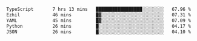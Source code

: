 <!--START_SECTION:waka-->

```txt
TypeScript       7 hrs 13 mins   █████████████████░░░░░░░░   67.96 %
Ezhil            46 mins         █▓░░░░░░░░░░░░░░░░░░░░░░░   07.31 %
YAML             45 mins         █▓░░░░░░░░░░░░░░░░░░░░░░░   07.09 %
Python           26 mins         █░░░░░░░░░░░░░░░░░░░░░░░░   04.17 %
JSON             26 mins         █░░░░░░░░░░░░░░░░░░░░░░░░   04.10 %
```

<!--END_SECTION:waka-->